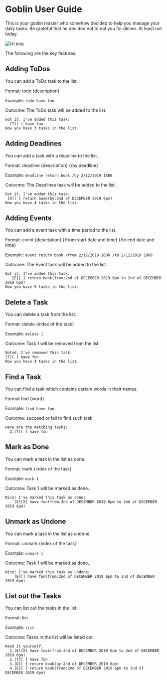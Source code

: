 # Goblin User Guide

This is your goblin master who somehow 
decided to help you manage your daily tasks. 
Be grateful that he decided not to eat you 
for dinner. At least not today.

![Ui.png](..%2F..%2F..%2FPictures%2FScreenshots%2FUi.png)

The following are the key features.
## Adding ToDos

You can add a ToDo task to the list.

Format: todo {description}

Example: `todo have fun`

Outcome: The ToDo task will be added to the list.
```
Got it. I've added this task: 
  [T][ ] have fun
Now you have 3 tasks in the list.
```

## Adding Deadlines

You can add a task with a deadline  to the list.

Format: deadline {description} {/by deadline}

Example: `deadline return book /by 2/12/2019 1800`

Outcome: The Deadlines task will be added to the list.
```
Got it. I've added this task: 
 [D][ ] return book(by:2nd of DECEMBER 2019 6pm)
Now you have 4 tasks in the list.
```


## Adding Events

You can add a event task with a time period to the list.

Format: event {description} 
{/from start date and time} {/to end date and time} 

Example: `event return book /from 2/12/2019 1800 /to 2/12/2019 1800`

Outcome: The Event task will be added to the list.
```
Got it. I've added this task:
   [E][ ] return book(from:2nd of DECEMBER 2019 6pm to 2nd of DECEMBER 2019 6pm)
Now you have 5 tasks in the list.
```
## Delete a Task
You can delete a task from the list.

Format: delete {index of the task}

Example: `delete 1`

Outcome: Task 1 will be removed from the list.
```
Noted. I've removed this task:
[T][ ] have fun
Now you have 4 tasks in the list.
```
## Find a Task
You can find a task which contains certain words in their names.

Format find {word}

Example: `find have fun`

Outcome: succeed or fail to find such task
```
Here are the matching tasks:
  2.[T][ ] have fun
```

## Mark as Done
You can mark a task in the list as done.

Format: mark {index of the task}

Example: `mark 1`

Outcome: Task 1 will be marked as done..
```
Nice! I've marked this task as done: 
	[E][X] have fun(from:2nd of DECEMBER 2019 6pm to 2nd of DECEMBER 2019 6pm)
```
## Unmark as Undone
You can mark a task in the list as undone.

Format: unmark {index of the task}

Example: `unmark 1`

Outcome: Task 1 will be marked as done..
```
Nice! I've marked this task as undone: 
	[E][] have fun(from:2nd of DECEMBER 2019 6pm to 2nd of DECEMBER 2019 6pm)
```
## List out the Tasks
You can list out the tasks in the list.

Format: list

Example: `list`

Outcome: Tasks in the list will be listed out
```
Read it yourself.
  1.[E][X] have love(from:2nd of DECEMBER 2019 6pm to 2nd of DECEMBER 2019 6pm)
  2.[T][ ] have fun
  3.[D][ ] return book(by:2nd of DECEMBER 2019 6pm)
  4.[E][ ] return book(from:2nd of DECEMBER 2019 6pm to 2nd of DECEMBER 2019 6pm)
```